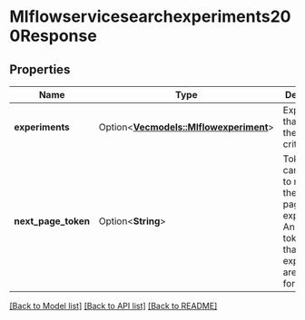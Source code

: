 # Mlflowservicesearchexperiments200Response

## Properties

Name | Type | Description | Notes
------------ | ------------- | ------------- | -------------
**experiments** | Option<[**Vec<models::Mlflowexperiment>**](Mlflowexperiment.md)> | Experiments that match the search criteria | [optional]
**next_page_token** | Option<**String**> | Token that can be used to retrieve the next page of experiments. An empty token means that no more experiments are available for retrieval. | [optional]

[[Back to Model list]](../README.md#documentation-for-models) [[Back to API list]](../README.md#documentation-for-api-endpoints) [[Back to README]](../README.md)



